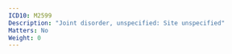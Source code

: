```yaml
---
ICD10: M2599
Description: "Joint disorder, unspecified: Site unspecified"
Matters: No
Weight: 0
---
```


